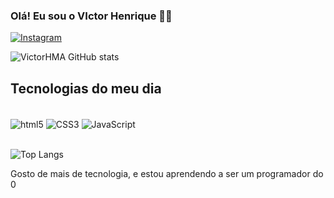 
### Olá! Eu sou o VIctor Henrique 👋🏼

[![Instagram](https://img.shields.io/badge/Instagram-E4405F?style=for-the-badge&logo=instagram&logoColor=white)](https://instagram.com/_victorh_031/)

![VictorHMA GitHub stats](https://github-readme-stats.vercel.app/api?username=VictorHMA&show_icons=true&theme=dracula)


## Tecnologias do meu dia

<div style="display: inline_block"><br/>
  <img align="center" alt="html5" src="https://img.shields.io/badge/HTML5-E34F26?style=for-the-badge&logo=html5&logoColor=white" />
  <img align="center" alt="CSS3" src="https://img.shields.io/badge/CSS3-1572B6?style=for-the-badge&logo=css3&logoColor=white" />
  <img align="center" alt="JavaScript" src="https://img.shields.io/badge/JavaScript-F7DF1E?style=for-the-badge&logo=javascript&logoColor=black" />
</div><br/>

![Top Langs](https://github-readme-stats.vercel.app/api/top-langs/?username=VictorHMA&layout=compact)

Gosto de mais de tecnologia, e estou aprendendo a ser um programador do 0
